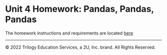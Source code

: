 # Unit 4 Homework: Pandas, Pandas, Pandas

The homework instructions and requirements are located [here](../../08-Canvas/04-Pandas/02-Application/02-Application.md)

---

© 2022 Trilogy Education Services, a 2U, Inc. brand. All Rights Reserved.
